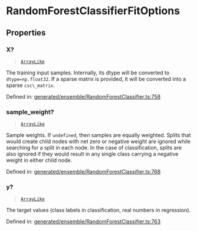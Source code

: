 # RandomForestClassifierFitOptions

## Properties

### X?

> [`ArrayLike`](../types/ArrayLike.md)

The training input samples. Internally, its dtype will be converted to `dtype=np.float32`. If a sparse matrix is provided, it will be converted into a sparse `csc\_matrix`.

Defined in:  [generated/ensemble/RandomForestClassifier.ts:758](https://github.com/transitive-bullshit/scikit-learn-ts/blob/b59c1ff/packages/sklearn/src/generated/ensemble/RandomForestClassifier.ts#L758)

### sample\_weight?

> [`ArrayLike`](../types/ArrayLike.md)

Sample weights. If `undefined`, then samples are equally weighted. Splits that would create child nodes with net zero or negative weight are ignored while searching for a split in each node. In the case of classification, splits are also ignored if they would result in any single class carrying a negative weight in either child node.

Defined in:  [generated/ensemble/RandomForestClassifier.ts:768](https://github.com/transitive-bullshit/scikit-learn-ts/blob/b59c1ff/packages/sklearn/src/generated/ensemble/RandomForestClassifier.ts#L768)

### y?

> [`ArrayLike`](../types/ArrayLike.md)

The target values (class labels in classification, real numbers in regression).

Defined in:  [generated/ensemble/RandomForestClassifier.ts:763](https://github.com/transitive-bullshit/scikit-learn-ts/blob/b59c1ff/packages/sklearn/src/generated/ensemble/RandomForestClassifier.ts#L763)
